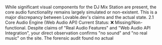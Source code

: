 <!-- LLM/Claude Context: Section = PHASE 2: Audio Engine & Mix Station -->

While significant visual components for the DJ Mix Station are present, the core audio functionality remains largely simulated or non-existent. This is a major discrepancy between Lovable.dev's claims and the actual state.
2.1 Core Audio Engine (Web Audio API)
Current Status: ❌ Missing/Non-functional. Despite claims of "Real Audio Features" and "Web Audio API Integration", your direct observation confirms "no sound" and "no real music" on the site. The forensic audit found no actual <audio> elements or src attributes for playing MP3s. Audio context infrastructure exists but doesn't consistently start sound.
What Needs to be Addressed: The absolute priority is to implement a true Web Audio API engine that produces audible sound, with reliable playback that persists across navigation.
2.2 DJ Deck Controls (Play/Pause, Volume, Pitch, Crossfader, Echo FX)
Current Status: ⚠️ Partially Implemented (Cosmetic). The UI for turntables and controls is present. However, your review notes that "scratch" and "echo" buttons only "animate visually but do nothing". The "Drop My Set" button triggers confetti but lacks true dual-track mixing. While Lovable claimed real crossfading, pitch shifting, and echo effects, the forensic audit indicates that turntables only "tweak a number" without real audio effects or drag functionality.
What Needs to be Addressed: All deck buttons must be made truly functional and interactive, enabling independent control over track playback, volume, and BPM for both Deck A and Deck B. This includes implementing the actual audio processing for crossfading, pitch, and echo effects.
2.3 Waveform & BPM Visualization
Current Status: ❌ Missing/Non-functional. While "Enhanced Equalizer" and "Real-time BPM Display" were claimed, the equalizer bar is not wired to BPM and is likely static. Your review confirmed a graphic "looks like bars that are playing something there is no sound".
What Needs to be Addressed: Implement a live waveform visualizer and BPM display using the Web Audio API AnalyserNode, ensuring it reflects real audio data and animates in sync with the music.
2.4 Track Loading & Management (local files first, streaming caveats)
Current Status: ❌ Missing/Non-functional. The app primarily uses hardcoded tracks or placeholder URLs. While "Real Track Loading" was claimed, the system for loading different audio files is not truly implemented, and the goal of integrating with streaming apps like Spotify is blocked by API constraints (no direct audio access).
What Needs to be Addressed: Implement backend or local logic for managing tracks and assigning them to archetypes. Focus on local file support for DJing.
2.5 Innovative Audio Enhancements (Dynamic EQ, Visual Feedback, Headphone Cueing, etc.)
Current Status: ⚠️ Partially Implemented (Visual Feedback Only). Visual feedback on controls exists. Other enhancements like Dynamic EQ or Headphone Cueing are not yet implemented or detailed.
What Needs to be Addressed: These features represent further polish and would be built once the core audio engine is stable and fully functional.

